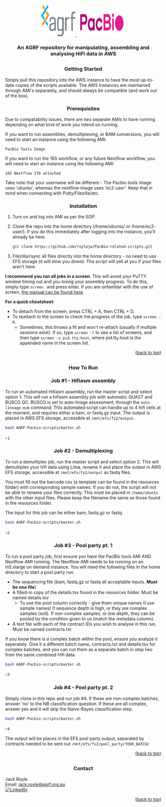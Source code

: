 <!-- Improved compatibility of back to top link: See: https://github.com/othneildrew/Best-README-Template/pull/73 -->
<a name="readme-top"></a>

<!-- PROJECT LOGO -->
<br />
<div align="center">
  <a href="https://www.agrf.org.au">
    <img src="logos/logo.png" alt="Logo" width="110" height="100">
  </a>
  &nbsp;
  <a href="https://www.pacb.com">
    <img src="logos/pacbio-logo.PNG" alt="Logo" width="150" height="80">
  </a>
</div>

<h3 align="center">An AGRF repository for manipulating, assembling and analysing HiFi data in AWS</h3>

<!-- GETTING STARTED -->

## <h3 align="center">Getting Started</h3>

Simply pull this repository into the AWS instance to have the most up-to-date copies of the scripts available. The AWS Instances are maintained through AMI's separately, and should always be compatible (and work out of the box).

### <h3 align="center">Prerequisites</h3>

Due to compatability issues, there are two separate AMIs to have running depending on what kind of work you intend on running. 

If you want to run assemblies, demultiplexing, or BAM conversions, you will need to start an instance using the following AMI:
  ```
  PacBio Tools Image
  ```
If you want to run the 16S workflow, or any future Nextflow workflow, you will need to start an instance using the following AMI:
  ```
  16S Nextflow 1Tb attached
  ```

Take note that your username will be different - The Pacbio tools image uses 'ubuntu', whereas the nextflow image uses 'ec2-user'. Keep that in mind when connecting with Putty/Filezilla/etc.

### <h3 align="center">Installation</h3>

1. Turn on and log into AMI as per the SOP.

2. Clone the repo into the home directory (/home/ubuntu/ or /home/ec2-user/). If you do this immediately after logging into the instance, you'll already be here.

   ```sh
   git clone https://github.com/roylejw/PacBio-related-scripts.git
   ```
   
3. Filezilla/rsync all files directly into the home directory - no need to use EFS storage (it will slow you down). The script will yell at you if your files aren't here.

**I recommend you run all jobs in a screen**. This will avoid your PuTTY window timing out and you losing your assembly progress. To do this, simply type ```screen ``` and press enter. If you are unfamiliar with the use of screen, [the manual can be found here](https://www.gnu.org/software/screen/manual/screen.html#Getting-Started). 

**For a quick cheatsheet**:
- To detach from the screen, press CTRL + A, then CTRL + D.
- To reattach to the screen to check the progress of the job, type ```screen -R```. 
  - Sometimes, this throws a fit and won't re-attach (usually if multiple sessions exist). If so, type ```screen -l``` to see a list of screens, and then type ```screen -x pid.tty.host```, where pid.tty.host is the appended name in the screen list. 


<p align="right">(<a href="#readme-top">back to top</a>)</p>


<!-- USAGE EXAMPLES -->
## <h3 align="center">How To Run</h3>
### <h3 align="center">Job #1 - Hifiasm assembly</h3>

To run an automated Hifiasm assembly, run the master script and select option 1. This will run a hifiasm assembly job with automatic QUAST and BUSCO QC. BUSCO is set to auto-linage assessment, through the ```auto-lineage-euk``` command. This automated script can handle up to 4 hifi cells at the moment, and requires either a bam, or fastq.gz input. The output is placed in AWS EFS storage, accessible at ```/mnt/efs/fs2/output```.

  ```sh
  bash AGRF-Pacbio-scripts/master.sh
  
  >1
  ```
### <h3 align="center">Job #2 - Demultiplexing</h3>

To run a demultiplex job, run the master script and select option 2. This will demultiplex your hifi data using Lima, rename it and place the output in AWS EFS storage, accessible at ```/mnt/efs/fs2/output``` as fastq files.

You must fill out the barcode csv (a template can be found in the resources folder) with corresponding sample names. If you do not, the script will not be able to rename your files correctly. This must be placed in ```/home/ubuntu``` with the other input files. Please keep the filename the same as those found in the resources folder. 

The input for this job can be either bam, fastq.gz or fastq.

  ```sh
  bash AGRF-Pacbio-scripts/master.sh
  
  >2
  ```  

### <h3 align="center">Job #3 - Pool party pt. 1</h3>

To run a pool party job, first ensure you have the PacBio tools AMI AND Nextflow AMI running. The Nextflow AMI needs to be running on an m5.xlarge on demand instance. You will need the following files in the home directory to start a pool party run:
- The sequencing file (bam, fastq.gz or fastq all acceptable inputs. **Must be one file**)
- A filled-in copy of the details.tsv found in the resources folder. Must be named details.tsv
  - To use the pool column correctly - give them unique names (I use sample names) if sequence depth is high, or they are complex samples (soil). If non-complex samples, or low depth, they can be pooled by the condition given to us (match the metadata column). 
- A text file with each of the contract IDs you wish to analyse in this run. Must be named contracts.txt

If you know there is a complex batch within the pool, ensure you analyze it seperately. Give it a different batch name, contracts.txt and details.tsv for complex batches, and you can run them as a separate batch in step two from the same combined Hifi data. 

  ```sh
  bash AGRF-Pacbio-scripts/master.sh
  
  >3
  ```
  
### <h3 align="center">Job #4 - Pool party pt. 2</h3>

Simply clone in this repo and run job #4. If these are non-complex batches, answer 'no' to the NB classification question. If these are all complex, answer yes and it will skip the Naive-Bayes classification step.

  ```sh
  bash AGRF-Pacbio-scripts/master.sh
  
  >4
  ```

The output will be places in the EFS pool party output, separated by contracts needed to be sent out ```/mnt/efs/fs2/pool_party/YOUR_BATCH/```

<p align="right">(<a href="#readme-top">back to top</a>)</p>



<!-- CONTACT -->
## <h3 align="center">Contact</h3>

Jack Royle <br />
Email: jack.royle@agrf.org.au   <br />    [![LinkedIn][linkedin-shield]][linkedin-url]

<p align="right">(<a href="#readme-top">back to top</a>)</p>


<!-- MARKDOWN LINKS & IMAGES -->
<!-- https://www.markdownguide.org/basic-syntax/#reference-style-links -->
[contributors-shield]: https://img.shields.io/github/contributors/github_username/repo_name.svg?style=for-the-badge
[contributors-url]: https://github.com/github_username/repo_name/graphs/contributors
[forks-shield]: https://img.shields.io/github/forks/github_username/repo_name.svg?style=for-the-badge
[forks-url]: https://github.com/github_username/repo_name/network/members
[stars-shield]: https://img.shields.io/github/stars/github_username/repo_name.svg?style=for-the-badge
[stars-url]: https://github.com/github_username/repo_name/stargazers
[issues-shield]: https://img.shields.io/github/issues/github_username/repo_name.svg?style=for-the-badge
[issues-url]: https://github.com/github_username/repo_name/issues
[license-shield]: https://img.shields.io/github/license/github_username/repo_name.svg?style=for-the-badge
[license-url]: https://github.com/github_username/repo_name/blob/master/LICENSE.txt
[linkedin-shield]: https://img.shields.io/badge/-LinkedIn-black.svg?style=for-the-badge&logo=linkedin&colorB=555
[linkedin-url]: https://linkedin.com/in/jackroyle1
[product-screenshot]: images/screenshot.png
[Next.js]: https://img.shields.io/badge/next.js-000000?style=for-the-badge&logo=nextdotjs&logoColor=white
[Next-url]: https://nextjs.org/
[React.js]: https://img.shields.io/badge/React-20232A?style=for-the-badge&logo=react&logoColor=61DAFB
[React-url]: https://reactjs.org/
[Vue.js]: https://img.shields.io/badge/Vue.js-35495E?style=for-the-badge&logo=vuedotjs&logoColor=4FC08D
[Vue-url]: https://vuejs.org/
[Angular.io]: https://img.shields.io/badge/Angular-DD0031?style=for-the-badge&logo=angular&logoColor=white
[Angular-url]: https://angular.io/
[Svelte.dev]: https://img.shields.io/badge/Svelte-4A4A55?style=for-the-badge&logo=svelte&logoColor=FF3E00
[Svelte-url]: https://svelte.dev/
[Laravel.com]: https://img.shields.io/badge/Laravel-FF2D20?style=for-the-badge&logo=laravel&logoColor=white
[Laravel-url]: https://laravel.com
[Bootstrap.com]: https://img.shields.io/badge/Bootstrap-563D7C?style=for-the-badge&logo=bootstrap&logoColor=white
[Bootstrap-url]: https://getbootstrap.com
[JQuery.com]: https://img.shields.io/badge/jQuery-0769AD?style=for-the-badge&logo=jquery&logoColor=white
[JQuery-url]: https://jquery.com 
